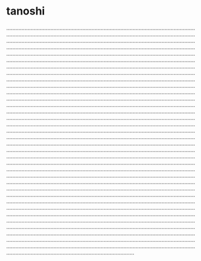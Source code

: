 # tanoshi
........................................................................................................................................................................................................................................................................................................................................................................................................................................................................................................................................................................................................................................................................................................................................................................................................................................................................................................................................................................................................................................................................................................................................................................................................................................................................................................................................................................................................................................................................................................................................................................................................................................................................................................................................................................................................................................................................................................................................................................................................................................................................................................................................................................................................................................................................................................................................................................................................................................................................................................................................................................................................................................................................................................................................................................................................................................................................................................................................................................................................................................................................................................................................................................................................................................................................................................................................................................................................................................................................................................................................................................................................................................................................................................................................................................................................................................................................................................................................................................................................................................................................................................................................................................................................................................................................................................................................................................................................................................................................................................................................................................................................